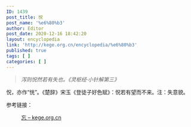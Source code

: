 ```yaml
---
ID: 1439
post_title: 怳
post_name: '%e6%80%b3'
author: Editor
post_date: 2020-12-16 18:42:20
layout: encyclopedia
link: 'http://kege.org.cn/encyclopedia/%e6%80%b3'
published: true
tags: [ ]
categories: [ ]
---
```

<!-- wp:paragraph -->
<blockquote>
<p><em>泻则怳然若有失也。《灵枢经·小针解第三》</em></p>
</blockquote>
<p>怳，亦作“恍”。《楚辞》宋玉《登徒子好色赋》：怳若有望而不来。注：失意貌。</p>
<p>参考链接：</p>
<!-- /wp:paragraph -->

<!-- wp:core-embed/wordpress {"url":"http://kege.org.cn/encyclopedia/wang","type":"wp-embed","providerNameSlug":"kege-org-cn","className":""} -->
<figure class="wp-block-embed-wordpress wp-block-embed is-type-wp-embed is-provider-kege-org-cn">
<div class="wp-block-embed__wrapper"><a href="http://kege.org.cn/encyclopedia/wang">忘 – kege.org.cn</a></div>
</figure>
<!-- /wp:core-embed/wordpress -->